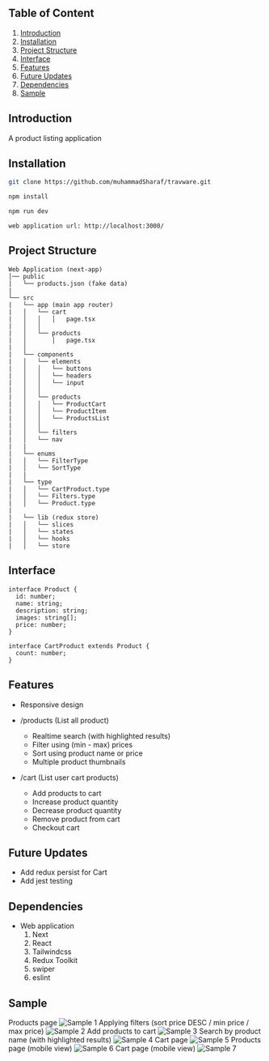 ## Table of Content

1. [Introduction](#introduction)
2. [Installation](#installation)
3. [Project Structure](#project-structure)
4. [Interface](#interface)
5. [Features](#features)
6. [Future Updates](#future-updates)
7. [Dependencies](#dependencies)
8. [Sample](#sample)

## Introduction

A product listing application

## Installation

```bash
git clone https://github.com/muhammadSharaf/travware.git

npm install

npm run dev
```

```
web application url: http://localhost:3000/
```

## Project Structure

```
Web Application (next-app)
│── public
|   └── products.json (fake data)
|
└── src 
|   └── app (main app router)
|   │   └── cart
|   │   │   │   page.tsx
|   │   │
|   │   └── products
|   │       │   page.tsx
|   │
|   └── components
|   │   └── elements
|   │   │   └── buttons
|   │   │   └── headers
|   │   │   └── input
|   │   │   
|   │   └── products   
|   │   │   └── ProductCart
|   │   │   └── ProductItem
|   │   │   └── ProductsList
|   │   │   
|   │   └── filters
|   │   └── nav
|   |
|   └── enums
|   │   └── FilterType
|   │   └── SortType
|   |
|   └── type
|   │   └── CartProduct.type
|   │   └── Filters.type
|   │   └── Product.type
|   
|   └── lib (redux store)
|   │   └── slices
|   │   └── states
|   │   └── hooks
|   │   └── store

```

## Interface

```
interface Product {
  id: number;
  name: string;
  description: string;
  images: string[];
  price: number;
}

interface CartProduct extends Product {
  count: number;
}
```

## Features

- Responsive design

- /products (List all product)
  - Realtime search (with highlighted results)
  - Filter using (min - max) prices
  - Sort using product name or price
  - Multiple product thumbnails
- /cart (List user cart products)
  - Add products to cart
  - Increase product quantity
  - Decrease product quantity
  - Remove product from cart
  - Checkout cart

## Future Updates

- Add redux persist for Cart
- Add jest testing

## Dependencies

- Web application
    1. Next
    2. React
    3. Tailwindcss
    4. Redux Toolkit
    5. swiper
    6. eslint

## Sample
Products page
![Sample 1](https://github.com/muhammadSharaf/travware/blob/main/products.png)
Applying filters (sort price DESC / min price / max price)
![Sample 2](https://github.com/muhammadSharaf/travware/blob/main/filters.png)
Add products to cart
![Sample 3](https://github.com/muhammadSharaf/travware/blob/main/products-cart.png)
Search by product name (with highlighted results)
![Sample 4](https://github.com/muhammadSharaf/travware/blob/main/search.png)
Cart page
![Sample 5](https://github.com/muhammadSharaf/travware/blob/main/cart.png)
Products page (mobile view)
![Sample 6](https://github.com/muhammadSharaf/travware/blob/main/products-mobile.png)
Cart page (mobile view)
![Sample 7](https://github.com/muhammadSharaf/travware/blob/main/cart-mobile.png)
